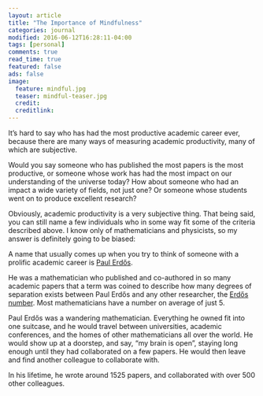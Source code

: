 ```yaml
---
layout: article
title: "The Importance of Mindfulness"
categories: journal
modified: 2016-06-12T16:28:11-04:00
tags: [personal]
comments: true
read_time: true
featured: false
ads: false
image:
  feature: mindful.jpg
  teaser: mindful-teaser.jpg
  credit:
  creditlink:
---
```

It’s hard to say who has had the most productive academic career ever, because there are many ways of measuring academic productivity, many of which are subjective.

Would you say someone who has published the most papers is the most productive, or someone whose work has had the most impact on our understanding of the universe today? How about someone who had an impact a wide variety of fields, not just one? Or someone whose students went on to produce excellent research?

Obviously, academic productivity is a very subjective thing. That being said, you can still name a few individuals who in some way fit some of the criteria described above. I know only of mathematicians and physicists, so my answer is definitely going to be biased:

A name that usually comes up when you try to think of someone with a prolific academic career is <a href="https://en.wikipedia.org/wiki/Paul_Erd%C5%91s">Paul Erdős</a>.

He was a mathematician who published and co-authored in so many academic papers that a term was coined to describe how many degrees of separation exists between Paul Erdős and any other researcher, the <a href="https://en.wikipedia.org/wiki/Erd%C5%91s_number">Erdős number</a>. Most mathematicians have a number on average of just 5.

Paul Erdős was a wandering mathematician. Everything he owned fit into one suitcase, and he would travel between universities, academic conferences, and the homes of other mathematicians all over the world. He would show up at a doorstep, and say, “my brain is open”, staying long enough until they had collaborated on a few papers. He would then leave and find another colleague to collaborate with.

In his lifetime, he wrote around 1525 papers, and collaborated with over 500 other colleagues.
